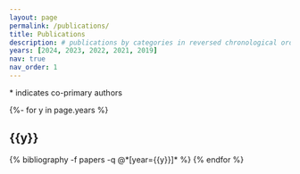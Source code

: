 ```yaml
---
layout: page
permalink: /publications/
title: Publications
description: # publications by categories in reversed chronological order. generated by jekyll-scholar.
years: [2024, 2023, 2022, 2021, 2019]
nav: true
nav_order: 1
---
```

<!-- _pages/publications.md -->
\* indicates co-primary authors

<div class="publications">
{%- for y in page.years %}
  <h2 class="year">{{y}}</h2>
  {% bibliography -f papers -q @*[year={{y}}]* %}
{% endfor %}

</div>
